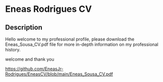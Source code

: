 Eneas Rodrigues CV
================

## Description

Hello welcome to my professional profile, please download the Eneas_Sousa_CV.pdf file for more in-depth information on my professional history.

welcome and thank you

https://github.com/EneasJr-Rodrigues/EneasCV/blob/main/Eneas_Sousa_CV.pdf
